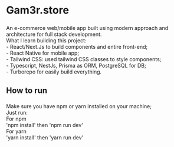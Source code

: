 <h1 align="left">Gam3r.store</h1>

###

<p align="left">An e-commerce web/mobile app built using modern approach and architecture for full stack development.<br>What I learn building this project:<br>- React/Next.Js to build components and entire front-end;<br>- React Native for mobile app;<br>- Tailwind CSS: used tailwind CSS classes to style components;<br>- Typescript, NestJs, Prisma as ORM, PostgreSQL for DB;<br>- Turborepo for easily build everything.</p>

###

<h2 align="left">How to run</h2>

###

<p align="left">Make sure you have npm or yarn installed on your machine;<br>Just run:<br>For npm<br>'npm install' then 'npm run dev'<br>For yarn<br>'yarn install' then 'yarn run dev'</p>

###
